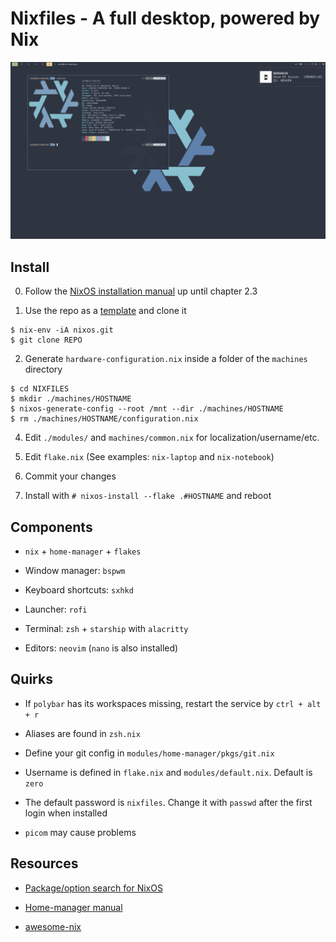 # Nixfiles - A full desktop, powered by Nix

![Screenshot](./screenshots/neofetch.png)

## Install

0. Follow the [NixOS installation manual](https://nixos.org/manual/nixos/stable/) up until chapter 2.3

1. Use the repo as a [template](https://github.com/TonyTheAce/open-dots/generate) and clone it

```
$ nix-env -iA nixos.git
$ git clone REPO
```

2. Generate `hardware-configuration.nix` inside a folder of the `machines` directory

```
$ cd NIXFILES
$ mkdir ./machines/HOSTNAME
$ nixos-generate-config --root /mnt --dir ./machines/HOSTNAME
$ rm ./machines/HOSTNAME/configuration.nix
```

4. Edit `./modules/` and `machines/common.nix` for localization/username/etc.

5. Edit `flake.nix` (See examples: `nix-laptop` and `nix-notebook`)

6. Commit your changes

7. Install with `# nixos-install --flake .#HOSTNAME` and reboot

## Components

- `nix` + `home-manager` + `flakes`

- Window manager: `bspwm` 

- Keyboard shortcuts: `sxhkd`

- Launcher: `rofi`

- Terminal: `zsh` + `starship` with `alacritty`

- Editors: `neovim` (`nano` is also installed)

## Quirks

- If `polybar` has its workspaces missing, restart the service by `ctrl + alt + r`

- Aliases are found in `zsh.nix`

- Define your git config in `modules/home-manager/pkgs/git.nix`

- Username is defined in `flake.nix` and `modules/default.nix`. Default is `zero`

- The default password is `nixfiles`. Change it with `passwd` after the first login when installed

- `picom` may cause problems

## Resources

- [Package/option search for NixOS](https://search.nixos.org)

- [Home-manager manual](https://rycee.gitlab.io/home-manager/)

- [awesome-nix](https://github.com/nix-community/awesome-nix)
